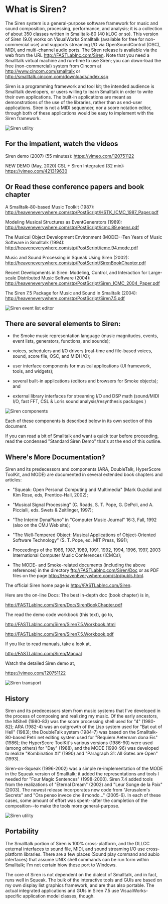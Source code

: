 # What is Siren?

The Siren system is a general-purpose software framework for music and sound composition, processing, performance, and analysis; it is a collection of about 350 classes written in Smalltalk-80 (40 kLOC or so). This version of Siren (9.0) works on VisualWorks Smalltalk (available for free for non-commercial use) and supports streaming I/O via OpenSoundControl (OSC), MIDI, and multi-channel audio ports. The Siren release is available via the web from the URL http://FASTLabInc.com/Siren. Note that you need a Smalltalk virtual machine and run-time to use Siren; you can down-load the free (non-commercial) system from Cincom at http://www.cincom.com/smalltalk or http://smalltalk.cincom.com/downloads/index.ssp

Siren is a programming framework and tool kit; the intended audience is Smalltalk developers, or users willing to learn Smalltalk in order to write their own applications. The built-in applications are meant as demonstrations of the use of the libraries, rather than as end-user applications. Siren is not a MIDI sequencer, nor a score notation editor, through both of these applications would be easy to implement with the Siren framework.

![Siren utility](https://github.com/stpope/Siren9/blob/master/gifs-new/SirenUtility.gif)

## For the impatient, watch the videos

Siren demo (2007) (55 minutes): https://vimeo.com/120751122

NEW DEMO (May, 2020) CSL + Siren Integrated (32 min): https://vimeo.com/421319630

## Or Read these conference papers and book chapter

A Smalltalk-80-based Music Toolkit (1987): http://heaveneverywhere.com/stp/PostScript/HSTK_ICMC_1987_Paper.pdf

Modeling Musical Structures as EventGenerators (1989): http://heaveneverywhere.com/stp/PostScript/icmc.89.egens.pdf

The Musical Object Development Environment (MODE)--Ten Years of Music Software in Smalltalk (1994): http://heaveneverywhere.com/stp/PostScript/icmc.94.mode.pdf

Music and Sound Processing in Squeak Using Siren (2002): http://heaveneverywhere.com/stp/PostScript/SirenBookChapter.pdf

Recent Developments in Siren: Modeling, Control, and Interaction for Large-scale Distributed Music Software (2004): http://heaveneverywhere.com/stp/PostScript/Siren_ICMC_2004_Paper.pdf

The Siren 7.5 Package for Music and Sound in Smalltalk (2004): http://heaveneverywhere.com/stp/PostScript/Siren7.5.pdf

![Siren event list editor](https://github.com/stpope/Siren9/blob/master/gifs-new/hsview.gif)

## There are several elements to Siren:

* the Smoke music representation language
(music magnitudes, events, event lists, generators, functions, and sounds);
    
* voices, schedulers and I/O drivers
(real-time and file-based voices, sound, score file, OSC, and MIDI I/O);
    
* user interface components for musical applications
(UI framework, tools, and widgets);
    
* several built-in applications 
(editors and browsers for Smoke objects); and
    
* external library interfaces for streaming I/O and DSP math
(sound/MIDI I/O, fast FFT, CSL & Loris sound analysis/resynthesis packages )
    
![Siren components](https://github.com/stpope/Siren9/blob/master/gifs-new/SirenOverview1Page-small.gif)

Each of these components is described below in its own section of this document.

If you can read a bit of Smalltalk and want a quick tour before proceeding, read the condensed "Standard Siren Demo" that's at the end of this outline.

## Where's More Documentation?

Siren and its predecessors and components (ARA, DoubleTalk, HyperScore ToolKit, and MODE) are documented in several extended book chapters and articles:

* "Squeak: Open Personal Computing and Multimedia" (Mark Guzdial and Kim Rose, eds, Prentice-Hall, 2002);
    
* "Musical Signal Processing" (C. Roads, S. T. Pope, G. DePoli, and A. Piccialli, eds. Swets & Zeitlinger, 1997);
    
* "The Interim DynaPiano" in "Computer Music Journal" 16:3, Fall, 1992 (also on the CMJ Web site);
    
* "The Well-Tempered Object: Musical Applications of Object-Oriented Software Technology" (S. T. Pope, ed. MIT Press, 1991);
    
* Proceedings of the 1986, 1987, 1989, 1991, 1992, 1994, 1996, 1997, 2003 International Computer Music Conferences (ICMCs); 

* The MODE- and Smoke-related documents (including the above references) in the directory ftp://FASTLabInc.com/Siren/Doc or as PDF files on the page http://HeavenEverywhere.com/stp/publs.html.

The official Siren home page is http://FASTLabInc.com/Siren.

Here are the on-line Docs: The best in-depth doc (book chapter) is in,

http://FASTLabInc.com/Siren/Doc/SirenBookChapter.pdf

The read the demo code workbook (this text), go to,

http://FASTLabInc.com/Siren/Siren7.5.Workbook.html
  
http://FASTLabInc.com/Siren/Siren7.5.Workbook.pdf

If you like to read manuals, take a look at,

http://FASTLabInc.com/Siren/Manual

Watch the detailed Siren demo at,

https://vimeo.com/120751122

![Siren transport](https://github.com/stpope/Siren9/blob/master/gifs-new/SirenTransportMenus.jpg)

## History

Siren and its predecessors stem from music systems that I've developed in the process of composing and realizing my music. Of the early ancestors, the MShell (1980-83) was the score processing shell used for "4" (1980-82); ARA (1982-4) was an outgrowth of the Lisp system used for "Bat out of Hell" (1983); the DoubleTalk system (1984-7) was based on the Smalltalk-80-based Petri net editing system used for "Requiem Aeternam dona Eis" (1986); the HyperScore ToolKit's various versions (1986-90) were used (among others) for "Day" (1988), and the MODE (1990-96) was developed to realize "Kombination XI" (1990) and "Paragraph 31: All Gates are Open" (1993).

Siren-on-Squeak (1996-2002) was a simple re-implementation of the MODE in the Squeak version of Smalltalk; it added the representations and tools I needed for "Four Magic Sentences" (1998-2000). Siren 7.4 added tools from the realizations of "Eternal Dream" (2002) and "Leur Songe de la Paix" (2003). The newest release incorporates new code from "Jerusalem's Secrets" and "Ora penso invece che il mondo..." (2005-6). In each of these cases, some amount of effort was spent--after the completion of the composition--to make the tools more general-purpose. 

![Siren utility](https://github.com/stpope/Siren9/blob/master/gifs-new/spectrum2.gif)

## Portability

The Smalltalk portion of Siren is 100% cross-platform, and the DLLCC external interfaces to sound file, MIDI, and sound streaming I/O use cross-platform libraries. There are a few places (Sound play command and aubio interfaces) that assume UNIX shell commands can be run form within Smalltalk; I'm not certain hiow these port to Windows.

The core of Siren is not dependent on the dialect of Smalltalk, and in fact, runs well in Squeak. The bulk of the interactive tools and GUIs are based on my own display list graphics framework, and are thus also portable. The actual integrated applications and GUIs in Siren 7.5 use VisualWorks-specific application model classes, though.
